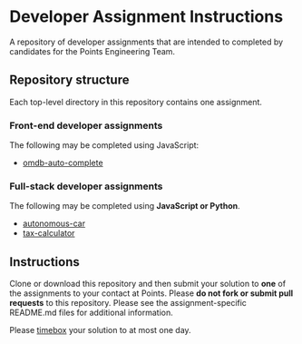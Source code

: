 # Developer Assignment Instructions

A repository of developer assignments that are intended to completed by candidates for the Points Engineering Team.

## Repository structure

Each top-level directory in this repository contains one assignment.

### Front-end developer assignments

The following may be completed using JavaScript:

* [omdb-auto-complete](./omdb-auto-complete)

### Full-stack developer assignments

The following may be completed using **JavaScript or Python**.

* [autonomous-car](./autonomous-car)
* [tax-calculator](./tax-calculator)

## Instructions

Clone or download this repository and then submit your solution to **one** of the assignments to your contact at Points.
Please **do not fork or submit pull requests** to this repository. 
Please see the assignment-specific README.md files for additional information.

Please [timebox](https://en.wikipedia.org/wiki/Timeboxing) your solution to at most one day.

